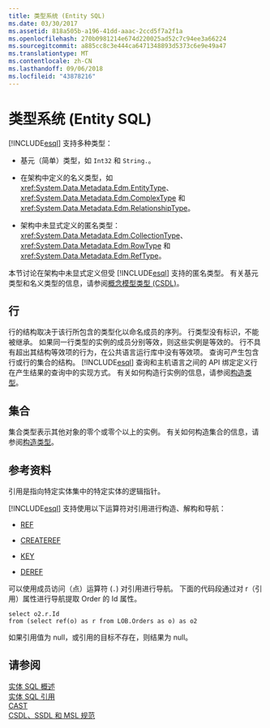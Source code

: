 ```yaml
---
title: 类型系统 (Entity SQL)
ms.date: 03/30/2017
ms.assetid: 818a505b-a196-41dd-aaac-2ccd5f7a2f1a
ms.openlocfilehash: 270b0981214e674d220025ad52c7c94ee3a66224
ms.sourcegitcommit: a885cc8c3e444ca6471348893d5373c6e9e49a47
ms.translationtype: MT
ms.contentlocale: zh-CN
ms.lasthandoff: 09/06/2018
ms.locfileid: "43878216"
---
```

# <a name="type-system-entity-sql"></a>类型系统 (Entity SQL)
[!INCLUDE[esql](../../../../../../includes/esql-md.md)] 支持多种类型：  
  
-   基元（简单）类型，如 `Int32` 和 `String.`。  
  
-   在架构中定义的名义类型，如 <xref:System.Data.Metadata.Edm.EntityType>、<xref:System.Data.Metadata.Edm.ComplexType> 和 <xref:System.Data.Metadata.Edm.RelationshipType>。  
  
-   架构中未显式定义的匿名类型：<xref:System.Data.Metadata.Edm.CollectionType>、<xref:System.Data.Metadata.Edm.RowType> 和 <xref:System.Data.Metadata.Edm.RefType>。  
  
 本节讨论在架构中未显式定义但受 [!INCLUDE[esql](../../../../../../includes/esql-md.md)] 支持的匿名类型。 有关基元类型和名义类型的信息，请参阅[概念模型类型 (CSDL)](https://msdn.microsoft.com/library/987b995f-e429-4569-9559-b4146744def4)。  
  
## <a name="rows"></a>行  
 行的结构取决于该行所包含的类型化以命名成员的序列。 行类型没有标识，不能被继承。 如果同一行类型的实例的成员分别等效，则这些实例是等效的。 行不具有超出其结构等效项的行为，在公共语言运行库中没有等效项。 查询可产生包含行或行的集合的结构。 [!INCLUDE[esql](../../../../../../includes/esql-md.md)] 查询和主机语言之间的 API 绑定定义行在产生结果的查询中的实现方式。 有关如何构造行实例的信息，请参阅[构造类型](../../../../../../docs/framework/data/adonet/ef/language-reference/constructing-types-entity-sql.md)。  
  
## <a name="collections"></a>集合  
 集合类型表示其他对象的零个或零个以上的实例。 有关如何构造集合的信息，请参阅[构造类型](../../../../../../docs/framework/data/adonet/ef/language-reference/constructing-types-entity-sql.md)。  
  
## <a name="references"></a>参考资料  
 引用是指向特定实体集中的特定实体的逻辑指针。  
  
 [!INCLUDE[esql](../../../../../../includes/esql-md.md)] 支持使用以下运算符对引用进行构造、解构和导航：  
  
-   [REF](../../../../../../docs/framework/data/adonet/ef/language-reference/ref-entity-sql.md)  
  
-   [CREATEREF](../../../../../../docs/framework/data/adonet/ef/language-reference/createref-entity-sql.md)  
  
-   [KEY](../../../../../../docs/framework/data/adonet/ef/language-reference/key-entity-sql.md)  
  
-   [DEREF](../../../../../../docs/framework/data/adonet/ef/language-reference/deref-entity-sql.md)  
  
 可以使用成员访问（点）运算符 (`.`) 对引用进行导航。 下面的代码段通过对 r（引用）属性进行导航提取 Order 的 Id 属性。  
  
```  
select o2.r.Id   
from (select ref(o) as r from LOB.Orders as o) as o2   
```  
  
 如果引用值为 null，或引用的目标不存在，则结果为 null。  
  
## <a name="see-also"></a>请参阅  
 [实体 SQL 概述](../../../../../../docs/framework/data/adonet/ef/language-reference/entity-sql-overview.md)  
 [实体 SQL 引用](../../../../../../docs/framework/data/adonet/ef/language-reference/entity-sql-reference.md)  
 [CAST](../../../../../../docs/framework/data/adonet/ef/language-reference/cast-entity-sql.md)  
 [CSDL、SSDL 和 MSL 规范](../../../../../../docs/framework/data/adonet/ef/language-reference/csdl-ssdl-and-msl-specifications.md)
